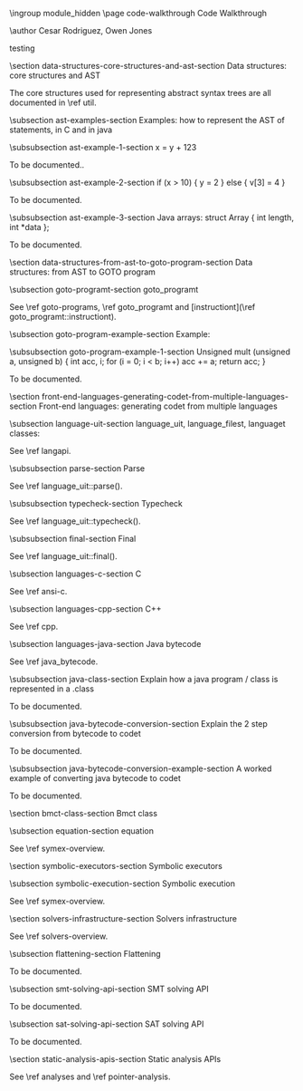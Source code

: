 \ingroup module_hidden 
\page code-walkthrough Code Walkthrough

\author Cesar Rodriguez, Owen Jones

testing

\section data-structures-core-structures-and-ast-section Data structures: core structures and AST

The core structures used for representing abstract syntax trees are all
documented in \ref util.

\subsection ast-examples-section Examples: how to represent the AST of statements, in C and in java

\subsubsection ast-example-1-section x = y + 123

To be documented..

\subsubsection ast-example-2-section if (x > 10) { y = 2 } else { v[3] = 4 }

To be documented.

\subsubsection ast-example-3-section Java arrays: struct Array { int length, int *data };

To be documented.


\section data-structures-from-ast-to-goto-program-section Data structures: from AST to GOTO program

\subsection goto-programt-section goto_programt

See \ref goto-programs, \ref goto_programt and [instructiont](\ref goto_programt::instructiont).

\subsection goto-program-example-section Example:

\subsubsection goto-program-example-1-section Unsigned mult (unsigned a, unsigned b) { int acc, i; for (i = 0; i < b; i++) acc += a; return acc; }

To be documented.


\section front-end-languages-generating-codet-from-multiple-languages-section Front-end languages: generating codet from multiple languages

\subsection language-uit-section language_uit, language_filest, languaget classes:

See \ref langapi.

\subsubsection parse-section Parse

See \ref language_uit::parse().

\subsubsection typecheck-section Typecheck

See \ref language_uit::typecheck().

\subsubsection final-section Final

See \ref language_uit::final().

\subsection languages-c-section C

See \ref ansi-c.

\subsection languages-cpp-section C++

See \ref cpp.

\subsection languages-java-section Java bytecode

See \ref java_bytecode.

\subsubsection java-class-section Explain how a java program / class is represented in a .class

To be documented.

\subsubsection java-bytecode-conversion-section Explain the 2 step conversion from bytecode to codet

To be documented.

\subsubsection java-bytecode-conversion-example-section A worked example of converting java bytecode to codet

To be documented.


\section bmct-class-section Bmct class

\subsection equation-section equation

See \ref symex-overview.


\section symbolic-executors-section Symbolic executors

\subsection symbolic-execution-section Symbolic execution

See \ref symex-overview.


\section solvers-infrastructure-section Solvers infrastructure

See \ref solvers-overview.

\subsection flattening-section Flattening

To be documented.

\subsection smt-solving-api-section SMT solving API

To be documented.

\subsection sat-solving-api-section SAT solving API

To be documented.


\section  static-analysis-apis-section Static analysis APIs

See \ref analyses and \ref pointer-analysis.
